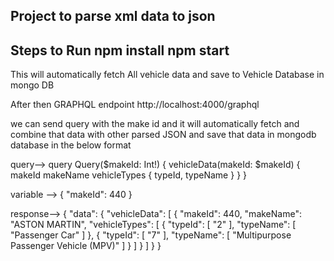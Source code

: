 Project to parse xml data to json
---------------
Steps to Run
npm install 
npm start
-------------------
This will automatically fetch All vehicle data and save to Vehicle Database in mongo DB

After then GRAPHQL endpoint
http://localhost:4000/graphql

we can send query with the make id and it will automatically fetch and combine that data with other parsed JSON and save that data in mongodb database in the below format


query-->
query Query($makeId: Int!) {
  vehicleData(makeId: $makeId) {
    makeId
    makeName
    vehicleTypes {
      typeId,
      typeName
    }
  }
}

variable -->
{
  "makeId": 440
}

response-->
{
  "data": {
    "vehicleData": [
      {
        "makeId": 440,
        "makeName": "ASTON MARTIN",
        "vehicleTypes": [
          {
            "typeId": [
              "2"
            ],
            "typeName": [
              "Passenger Car"
            ]
          },
          {
            "typeId": [
              "7"
            ],
            "typeName": [
              "Multipurpose Passenger Vehicle (MPV)"
            ]
          }
        ]
      }
    ]
  }
}
